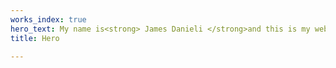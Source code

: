 ```yaml
---
works_index: true
hero_text: My name is<strong> James Danieli </strong>and this is my website.
title: Hero

---
```

<Hero :text="$page.frontmatter.hero_text" />
<WorksList />